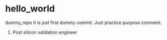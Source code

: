 # hello_world
dummy_repo
It is just first dummy commit.
Just practice purpose comment.
1. Post silicon validation engineer
